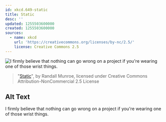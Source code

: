 ```yaml
---
id: xkcd.649-static
title: Static
desc: ''
updated: 1255503600000
created: 1255503600000
sources:
  - name: xkcd
    url: 'https://creativecommons.org/licenses/by-nc/2.5/'
    license: Creative Commons 2.5
---
```

![I firmly believe that nothing can go wrong on a project if you're wearing one of those wrist things.](https://imgs.xkcd.com/comics/static.png)
> "[Static](https://xkcd.com/649/)", by Randall Munroe, licensed under Creative Commons Attribution-NonCommercial 2.5 License

## Alt Text
I firmly believe that nothing can go wrong on a project if you're wearing one of those wrist things.
